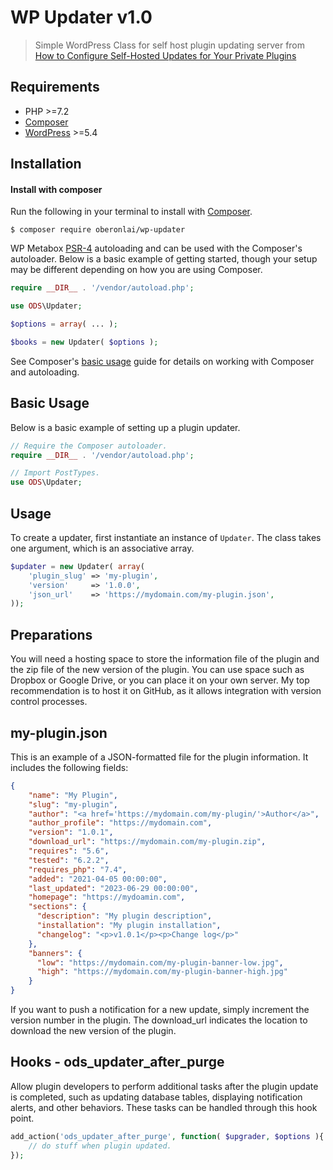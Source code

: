# WP Updater v1.0

> Simple WordPress Class for self host plugin updating server from [How to Configure Self-Hosted Updates for Your Private Plugins](https://rudrastyh.com/wordpress/self-hosted-plugin-update.html) 

## Requirements

* PHP >=7.2
* [Composer](https://getcomposer.org/)
* [WordPress](https://wordpress.org) >=5.4

## Installation

#### Install with composer

Run the following in your terminal to install with [Composer](https://getcomposer.org/).

```
$ composer require oberonlai/wp-updater
```

WP Metabox [PSR-4](https://www.php-fig.org/psr/psr-4/) autoloading and can be used with the Composer's autoloader. Below is a basic example of getting started, though your setup may be different depending on how you are using Composer.

```php
require __DIR__ . '/vendor/autoload.php';

use ODS\Updater;

$options = array( ... );

$books = new Updater( $options );

```

See Composer's [basic usage](https://getcomposer.org/doc/01-basic-usage.md#autoloading) guide for details on working with Composer and autoloading.

## Basic Usage

Below is a basic example of setting up a plugin updater.

```php
// Require the Composer autoloader.
require __DIR__ . '/vendor/autoload.php';

// Import PostTypes.
use ODS\Updater;

```

## Usage

To create a updater, first instantiate an instance of `Updater`. The class takes one argument, which is an associative array.

```php
$updater = new Updater( array(
	'plugin_slug' => 'my-plugin',
	'version'     => '1.0.0',
	'json_url'    => 'https://mydomain.com/my-plugin.json',
));
```

## Preparations
You will need a hosting space to store the information file of the plugin and the zip file of the new version of the plugin. You can use space such as Dropbox or Google Drive, or you can place it on your own server. My top recommendation is to host it on GitHub, as it allows integration with version control processes.

## my-plugin.json

This is an example of a JSON-formatted file for the plugin information. It includes the following fields:

```JSON
{
	"name": "My Plugin",
	"slug": "my-plugin",
	"author": "<a href='https://mydomain.com/my-plugin/'>Author</a>",
	"author_profile": "https://mydomain.com",
	"version": "1.0.1",
	"download_url": "https://mydomain.com/my-plugin.zip",
	"requires": "5.6",
	"tested": "6.2.2",
	"requires_php": "7.4",
	"added": "2021-04-05 00:00:00",
	"last_updated": "2023-06-29 00:00:00",
	"homepage": "https://mydoamin.com",
	"sections": {
	  "description": "My plugin description",
	  "installation": "My plugin installation",
	  "changelog": "<p>v1.0.1</p><p>Change log</p>"
	},
	"banners": {
	  "low": "https://mydomain.com/my-plugin-banner-low.jpg",
	  "high": "https://mydomain.com/my-plugin-banner-high.jpg"
	}
}
```

If you want to push a notification for a new update, simply increment the version number in the plugin. The download_url indicates the location to download the new version of the plugin.

## Hooks - ods_updater_after_purge

Allow plugin developers to perform additional tasks after the plugin update is completed, such as updating database tables, displaying notification alerts, and other behaviors. These tasks can be handled through this hook point.

```php
add_action('ods_updater_after_purge', function( $upgrader, $options ){
	// do stuff when plugin updated.
});
```